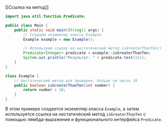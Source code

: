 [[Ссылка на метод]]


```java
import java.util.function.Predicate;

public class Main {
    public static void main(String[] args) {
        // Создаем экземпляр класса Example
        Example example = new Example();

        // Используем ссылку на нестатический метод isGreaterThanTen() с помощью лямбда-выражения
        Predicate<Integer> predicate = example::isGreaterThanTen;
        System.out.println("Результат: " + predicate.test(15));
    }
}

class Example {
    // Нестатический метод для проверки, больше ли число 10
    public boolean isGreaterThanTen(int number) {
        return number > 10;
    }
}
```

В этом примере создается экземпляр класса `Example`, а затем используется ссылка на нестатический метод `isGreaterThanTen` с помощью лямбда-выражения и функционального интерфейса `Predicate`.
